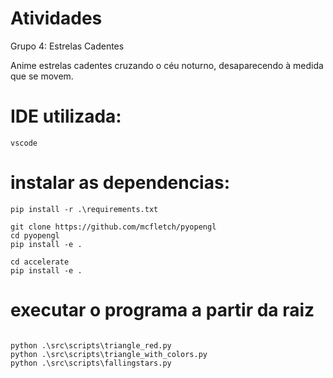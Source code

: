 # Atividades

Grupo 4: Estrelas Cadentes

Anime estrelas cadentes cruzando o céu noturno, desaparecendo à medida que se movem.

# IDE utilizada: 
```vscode```

# instalar as dependencias:

```
pip install -r .\requirements.txt

git clone https://github.com/mcfletch/pyopengl
cd pyopengl
pip install -e .

cd accelerate
pip install -e .

```

# executar o programa a partir da raiz

```

python .\src\scripts\triangle_red.py
python .\src\scripts\triangle_with_colors.py
python .\src\scripts\fallingstars.py

```
